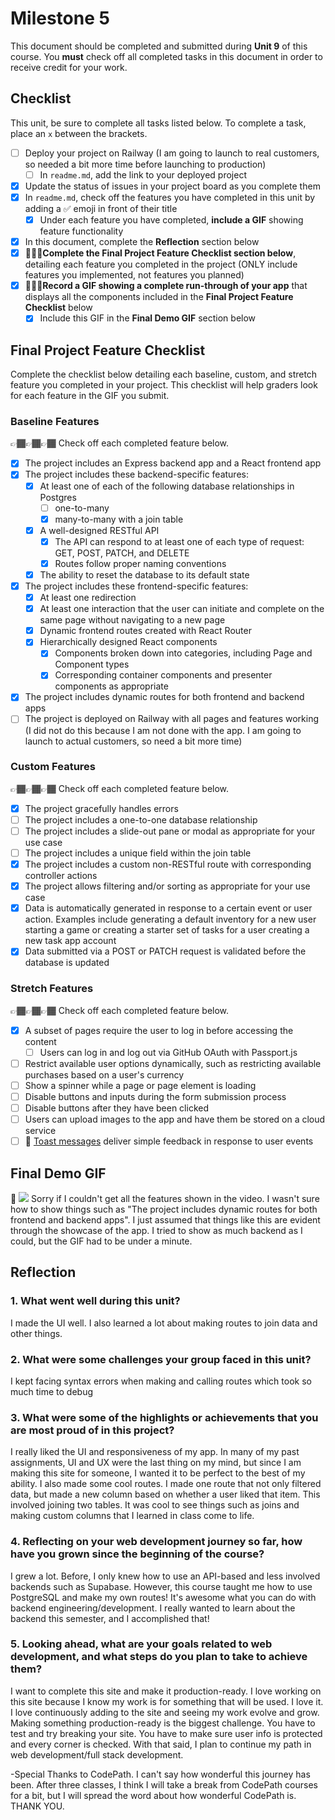 # Milestone 5

This document should be completed and submitted during **Unit 9** of this course. You **must** check off all completed tasks in this document in order to receive credit for your work.

## Checklist

This unit, be sure to complete all tasks listed below. To complete a task, place an `x` between the brackets.

- [ ] Deploy your project on Railway (I am going to launch to real customers, so needed a bit more time before launching to production)
  - [ ] In `readme.md`, add the link to your deployed project
- [x] Update the status of issues in your project board as you complete them
- [x] In `readme.md`, check off the features you have completed in this unit by adding a ✅ emoji in front of their title
  - [x] Under each feature you have completed, **include a GIF** showing feature functionality
- [x] In this document, complete the **Reflection** section below
- [x] 🚩🚩🚩**Complete the Final Project Feature Checklist section below**, detailing each feature you completed in the project (ONLY include features you implemented, not features you planned)
- [x] 🚩🚩🚩**Record a GIF showing a complete run-through of your app** that displays all the components included in the **Final Project Feature Checklist** below
  - [x] Include this GIF in the **Final Demo GIF** section below

## Final Project Feature Checklist

Complete the checklist below detailing each baseline, custom, and stretch feature you completed in your project. This checklist will help graders look for each feature in the GIF you submit.

### Baseline Features

👉🏾👉🏾👉🏾 Check off each completed feature below.

- [x] The project includes an Express backend app and a React frontend app
- [x] The project includes these backend-specific features:
  - [x] At least one of each of the following database relationships in Postgres
    - [ ] one-to-many
    - [x] many-to-many with a join table
  - [x] A well-designed RESTful API
    - [x] The API can respond to at least one of each type of request: GET, POST, PATCH, and DELETE
    - [x] Routes follow proper naming conventions
  - [x] The ability to reset the database to its default state
- [x] The project includes these frontend-specific features:
  - [x] At least one redirection
  - [x] At least one interaction that the user can initiate and complete on the same page without navigating to a new page
  - [x] Dynamic frontend routes created with React Router
  - [x] Hierarchically designed React components
    - [x] Components broken down into categories, including Page and Component types
    - [x] Corresponding container components and presenter components as appropriate
- [x] The project includes dynamic routes for both frontend and backend apps
- [ ] The project is deployed on Railway with all pages and features working (I did not do this because I am not done with the app. I am going to launch to actual customers, so need a bit more time)

### Custom Features

👉🏾👉🏾👉🏾 Check off each completed feature below.

- [x] The project gracefully handles errors
- [ ] The project includes a one-to-one database relationship
- [ ] The project includes a slide-out pane or modal as appropriate for your use case
- [ ] The project includes a unique field within the join table
- [x] The project includes a custom non-RESTful route with corresponding controller actions
- [x] The project allows filtering and/or sorting as appropriate for your use case
- [x] Data is automatically generated in response to a certain event or user action. Examples include generating a default inventory for a new user starting a game or creating a starter set of tasks for a user creating a new task app account
- [x] Data submitted via a POST or PATCH request is validated before the database is updated

### Stretch Features

👉🏾👉🏾👉🏾 Check off each completed feature below.

- [x] A subset of pages require the user to log in before accessing the content
  - [ ] Users can log in and log out via GitHub OAuth with Passport.js
- [ ] Restrict available user options dynamically, such as restricting available purchases based on a user's currency
- [ ] Show a spinner while a page or page element is loading
- [ ] Disable buttons and inputs during the form submission process
- [ ] Disable buttons after they have been clicked
- [ ] Users can upload images to the app and have them be stored on a cloud service
- [ ] 🍞 [Toast messages](https://www.patternfly.org/v3/pattern-library/communication/toast-notifications/index.html) deliver simple feedback in response to user events

## Final Demo GIF

🔗 <img src='jewelryStore7.gif' />
Sorry if I couldn't get all the features shown in the video. I wasn't sure how to show things such as "The project includes dynamic routes for both frontend and backend apps". I just assumed that things like this are evident through the showcase of the app. I tried to show as much backend as I could, but the GIF had to be under a minute.

## Reflection

### 1. What went well during this unit?

I made the UI well. I also learned a lot about making routes to join data and other things.

### 2. What were some challenges your group faced in this unit?

I kept facing syntax errors when making and calling routes which took so much time to debug

### 3. What were some of the highlights or achievements that you are most proud of in this project?

I really liked the UI and responsiveness of my app. In many of my past assignments, UI and UX were the last thing on my mind, but since I am making this site for someone, I wanted it to be perfect to the best of my ability. I also made some cool routes. I made one route that not only filtered data, but made a new column based on whether a user liked that item. This involved joining two tables. It was cool to see things such as joins and making custom columns that I learned in class come to life.

### 4. Reflecting on your web development journey so far, how have you grown since the beginning of the course?

I grew a lot. Before, I only knew how to use an API-based and less involved backends such as Supabase. However, this course taught me how to use PostgreSQL and make my own routes! It's awesome what you can do with backend engineering/development. I really wanted to learn about the backend this semester, and I accomplished that! 

### 5. Looking ahead, what are your goals related to web development, and what steps do you plan to take to achieve them?

I want to complete this site and make it production-ready. I love working on this site because I know my work is for something that will be used. I love it. I love continuously adding to the site and seeing my work evolve and grow. Making something production-ready is the biggest challenge. You have to test and try breaking your site. You have to make sure user info is protected and every corner is checked. With that said, I plan to continue my path in web development/full stack development.

-Special Thanks to CodePath. I can't say how wonderful this journey has been. After three classes, I think I will take a break from CodePath courses for a bit, but I will spread the word about how wonderful CodePath is. THANK YOU.
